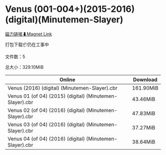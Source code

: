 # Venus (001-004+)(2015-2016)(digital)(Minutemen-Slayer)

[磁力链接⬇Magnet Link](magnet:?xt=urn:btih:4125ac123df10135cac01b2ebabbcc36b30d5b2d&dn=Venus%20%28001-004%2B%29%282015-2016%29%28digital%29%28Minutemen-Slayer%29)

打包下载📦仍在工事中

文件数：5

总大小：329.10MiB

Online | Download
--- | ---
Venus (2016) (digital) (Minutemen-Slayer).cbr | 161.90MiB
Venus 01 (of 04) (2015) (digital) (Minutemen-Slayer).cbr | 43.46MiB
Venus 02 (of 04) (2016) (digital) (Minutemen-Slayer).cbr | 47.83MiB
Venus 03 (of 04) (2016) (digital) (Minutemen-Slayer).cbr | 37.27MiB
Venus 04 (of 04) (2016) (digital) (Minutemen-Slayer).cbr | 38.64MiB